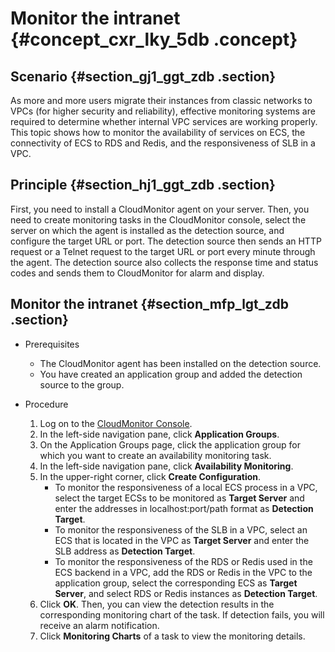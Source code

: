 # Monitor the intranet {#concept_cxr_lky_5db .concept}

## Scenario {#section_gj1_ggt_zdb .section}

As more and more users migrate their instances from classic networks to VPCs \(for higher security and reliability\), effective monitoring systems are required to determine whether internal VPC services are working properly. This topic shows how to monitor the availability of services on ECS, the connectivity of ECS to RDS and Redis, and the responsiveness of SLB in a VPC.

## Principle {#section_hj1_ggt_zdb .section}

First, you need to install a CloudMonitor agent on your server. Then, you need to create monitoring tasks in the CloudMonitor console, select the server on which the agent is installed as the detection source, and configure the target URL or port. The detection source then sends an HTTP request or a Telnet request to the target URL or port every minute through the agent. The detection source also collects the response time and status codes and sends them to CloudMonitor for alarm and display.

## Monitor the intranet {#section_mfp_lgt_zdb .section}

-   Prerequisites
    -   The CloudMonitor agent has been installed on the detection source.
    -   You have created an application group and added the detection source to the group.

-   Procedure
    1.  Log on to the [CloudMonitor Console](https://partners-intl.console.aliyun.com/#/cms).
    2.  In the left-side navigation pane, click **Application Groups**.
    3.  On the Application Groups page, click the application group for which you want to create an availability monitoring task.
    4.  In the left-side navigation pane, click **Availability Monitoring**.
    5.  In the upper-right corner, click **Create Configuration**.
        -   To monitor the responsiveness of a local ECS process in a VPC, select the target ECSs to be monitored as **Target Server** and enter the addresses in localhost:port/path format as **Detection Target**.
        -   To monitor the responsiveness of the SLB in a VPC, select an ECS that is located in the VPC as **Target Server** and enter the SLB address as **Detection Target**.
        -   To monitor the responsiveness of the RDS or Redis used in the ECS backend in a VPC, add the RDS or Redis in the VPC to the application group, select the corresponding ECS as **Target Server**, and select RDS or Redis instances as **Detection Target**.
    6.  Click **OK**. Then, you can view the detection results in the corresponding monitoring chart of the task. If detection fails, you will receive an alarm notification.
    7.  Click **Monitoring Charts** of a task to view the monitoring details.

